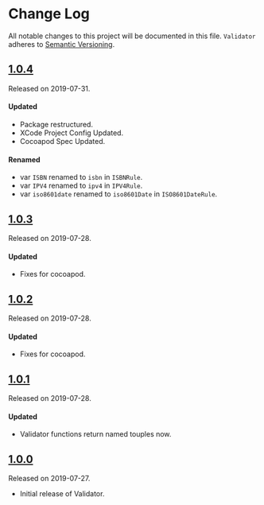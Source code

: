 # Change Log
All notable changes to this project will be documented in this file.
`Validator` adheres to [Semantic Versioning](https://semver.org/).

## [1.0.4](https://github.com/smbhuin/Validator/releases/tag/1.0.4)
Released on 2019-07-31.

#### Updated
- Package restructured.
- XCode Project Config Updated.
- Cocoapod Spec Updated.

#### Renamed
- var `ISBN` renamed to `isbn` in `ISBNRule`.
- var `IPV4` renamed to `ipv4` in `IPV4Rule`.
- var `iso8601date` renamed to `iso8601Date` in `ISO8601DateRule`.

## [1.0.3](https://github.com/smbhuin/Validator/releases/tag/1.0.3)
Released on 2019-07-28.

#### Updated
- Fixes for cocoapod.

## [1.0.2](https://github.com/smbhuin/Validator/releases/tag/1.0.2)
Released on 2019-07-28.

#### Updated
- Fixes for cocoapod.

## [1.0.1](https://github.com/smbhuin/Validator/releases/tag/1.0.1)
Released on 2019-07-28.

#### Updated
- Validator functions return named touples now.

## [1.0.0](https://github.com/smbhuin/Validator/releases/tag/1.0.0)
Released on 2019-07-27.

- Initial release of Validator.
